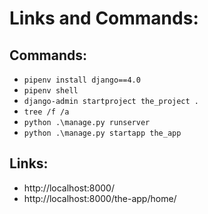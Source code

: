 # Links and Commands:

## Commands:
* `pipenv install django==4.0`
* `pipenv shell`
* `django-admin startproject the_project .`
* `tree /f /a`
* `python .\manage.py runserver`
* `python .\manage.py startapp the_app`

## Links:
* http://localhost:8000/
* http://localhost:8000/the-app/home/
